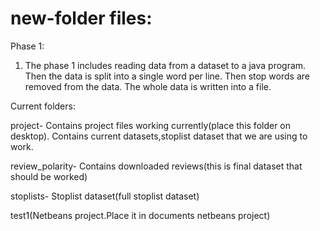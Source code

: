 new-folder files:
==================

Phase 1:

1. The phase 1 includes reading data from a dataset to a java program. Then the data is split into a single word per line.
Then stop words are removed from the data. The whole data is written into a file.

Current folders:

project- Contains project files working currently(place this folder on desktop). Contains current datasets,stoplist dataset that
we are using to work. 

review_polarity- Contains downloaded reviews(this is final dataset that should be worked)

stoplists- Stoplist dataset(full stoplist dataset)

test1(Netbeans project.Place it in documents netbeans project)
